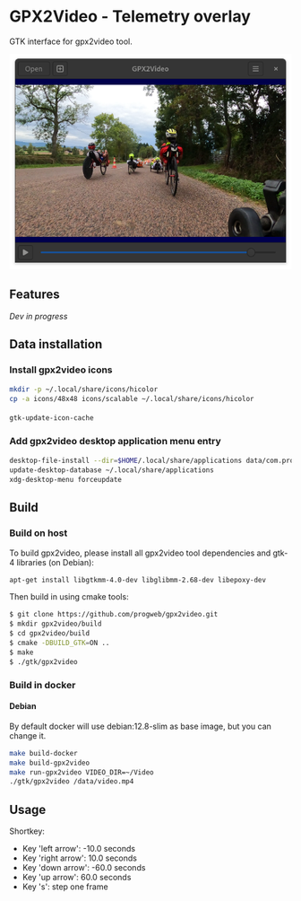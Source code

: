 # GPX2Video - Telemetry overlay

GTK interface for gpx2video tool.

![overview](./data/overview.png)


## Features

*Dev in progress*


## Data installation

### Install gpx2video icons

```bash
mkdir -p ~/.local/share/icons/hicolor
cp -a icons/48x48 icons/scalable ~/.local/share/icons/hicolor

gtk-update-icon-cache
```

### Add gpx2video desktop application menu entry

```bash
desktop-file-install --dir=$HOME/.local/share/applications data/com.progweb.gpx2video.desktop
update-desktop-database ~/.local/share/applications
xdg-desktop-menu forceupdate
```


## Build

### Build on host

To build gpx2video, please install all gpx2video tool dependencies 
and gtk-4 libraries (on Debian):

```bash
apt-get install libgtkmm-4.0-dev libglibmm-2.68-dev libepoxy-dev
```

Then build in using cmake tools:

```bash
$ git clone https://github.com/progweb/gpx2video.git
$ mkdir gpx2video/build
$ cd gpx2video/build
$ cmake -DBUILD_GTK=ON ..
$ make
$ ./gtk/gpx2video
```

### Build in docker

#### Debian

By default docker will use debian:12.8-slim as base image, but you can change it.

```bash
make build-docker
make build-gpx2video
make run-gpx2video VIDEO_DIR=~/Video
./gtk/gpx2video /data/video.mp4
```


## Usage

Shortkey:
  - Key 'left arrow': -10.0 seconds 
  - Key 'right arrow': 10.0 seconds
  - Key 'down arrow': -60.0 seconds
  - Key 'up arrow': 60.0 seconds
  - Key 's': step one frame


